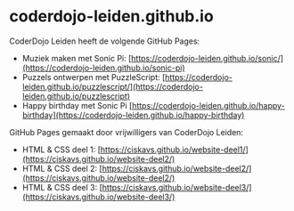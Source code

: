 # coderdojo-leiden.github.io
CoderDojo Leiden heeft de volgende GitHub Pages:
- Muziek maken met Sonic Pi: [https://coderdojo-leiden.github.io/sonic/](https://coderdojo-leiden.github.io/sonic-pi)
- Puzzels ontwerpen met PuzzleScript: [https://coderdojo-leiden.github.io/puzzlescript/](https://coderdojo-leiden.github.io/puzzlescript)
- Happy birthday met Sonic Pi [https://coderdojo-leiden.github.io/happy-birthday](https://coderdojo-leiden.github.io/happy-birthday)

GitHub Pages gemaakt door vrijwilligers van CoderDojo Leiden:
- HTML & CSS deel 1: [https://ciskavs.github.io/website-deel1/](https://ciskavs.github.io/website-deel2/)
- HTML & CSS deel 2: [https://ciskavs.github.io/website-deel2/](https://ciskavs.github.io/website-deel2/)
- HTML & CSS deel 3: [https://ciskavs.github.io/website-deel3/](https://ciskavs.github.io/website-deel3/)
